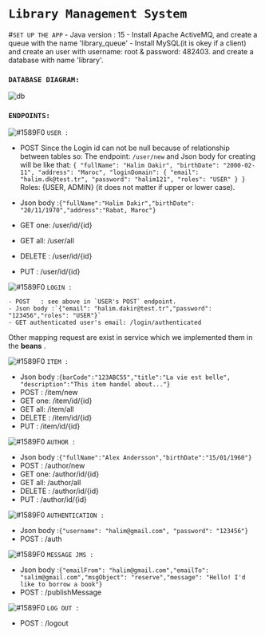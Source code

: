 # ****`Library Management System`****

#`SET UP THE APP`
    - Java version : 15
    - Install Apache ActiveMQ, and create a queue with the name 'library_queue'
    - Install MySQL(it is okey if a client) and create an user with username: root & password: 482403.
      and create a database with name 'library'.

### `DATABASE DIAGRAM:`
![db](https://user-images.githubusercontent.com/3110131/104819865-e0e96a00-5830-11eb-9745-6c78bd4b79b7.jpg)

### `ENDPOINTS:`

![#1589F0](https://via.placeholder.com/15/1589F0/000000?text=+) `USER :`
      
   - POST   Since the Login id can not be null because of relationship between tables so: 
            The endpoint: `/user/new` and Json body for creating will be like that:
            `{
                 "fullName": "Halim Dakir",
                 "birthDate": "2000-02-11",
                 "address": "Maroc",
                 "loginDomain": {
                                 "email": "halim.dk@test.tr",
                                 "password": "halim121",
                                 "roles": "USER"
                                 }
            }`
     Roles: {USER, ADMIN} (it does not matter if upper or lower case).


   - Json body :`{"fullName":"Halim Dakir","birthDate": "20/11/1970","address":"Rabat, Maroc"}`
   - GET one: /user/id/{id}
   - GET all: /user/all
   - DELETE : /user/id/{id}
   - PUT    : /user/id/{id}
     
![#1589F0](https://via.placeholder.com/15/1589F0/000000?text=+) `LOGIN :`

    - POST   : see above in `USER's POST` endpoint.
    - Json body :`{"email": "halim.dakir@test.tr","password": "123456","roles": "USER"}`
    - GET authenticated user's email: /login/authenticated

Other mapping request are exist in service which we implemented them in the **beans** .

![#1589F0](https://via.placeholder.com/15/1589F0/000000?text=+) `ITEM :`
- Json body :`{barCode":"123ABC55","title":"La vie est belle", "description":"This item handel about..."}`
- POST   : /item/new
- GET one: /item/id/{id}
- GET all: /item/all
- DELETE : /item/id/{id}
- PUT    : /item/id/{id}

![#1589F0](https://via.placeholder.com/15/1589F0/000000?text=+) `AUTHOR :`
- Json body :`{"fullName":"Alex Andersson","birthDate":"15/01/1960"}`
- POST   : /author/new
- GET one: /author/id/{id}
- GET all: /author/all
- DELETE : /author/id/{id}
- PUT    : /author/id/{id}

![#1589F0](https://via.placeholder.com/15/1589F0/000000?text=+) `AUTHENTICATION :`
- Json body :`{"username": "halim@gmail.com", "password": "123456"}` 
- POST   : /auth

![#1589F0](https://via.placeholder.com/15/1589F0/000000?text=+) `MESSAGE JMS :`
- Json body :`{"emailFrom": "halim@gmail.com","emailTo": "salim@gmail.com","msgObject": "reserve","message": "Hello! I'd like to borrow a book"}`
- POST   : /publishMessage

![#1589F0](https://via.placeholder.com/15/1589F0/000000?text=+) `LOG OUT :`
- POST   : /logout